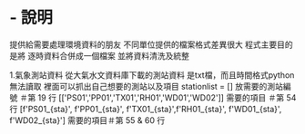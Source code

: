 # - 說明

提供給需要處理環境資料的朋友
不同單位提供的檔案格式差異很大
程式主要目的是將
逐時資料合併成一個檔案
並將資料清洗及統整

1.氣象測站資料
從大氣水文資料庫下載的測站資料
是txt檔，而且時間格式python無法讀取
裡面可以抓出自己想要的測站以及項目
stationlist = [] 放需要的測站編號 ＃第 19 行
[['PS01','PP01','TX01','RH01','WD01','WD02']] 需要的項目 ＃第 54 行
[f'PS01_{sta}', f'PP01_{sta}', f'TX01_{sta}',f'RH01_{sta}', f'WD01_{sta}', f'WD02_{sta}']  需要的項目＃第 55 & 60 行
